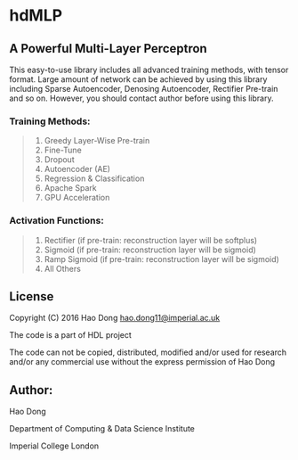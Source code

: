 # hdMLP
## A Powerful Multi-Layer Perceptron 
This easy-to-use library includes all advanced training methods, with tensor format. Large amount of network can be achieved by using this library including Sparse Autoencoder, Denosing Autoencoder, Rectifier Pre-train and so on. However, you should contact author before using this library.

 
### Training Methods:
> 1. Greedy Layer-Wise Pre-train
> 2. Fine-Tune
> 3. Dropout
> 4. Autoencoder (AE)
> 5. Regression & Classification
> 6. Apache Spark
> 7. GPU Acceleration

### Activation Functions:
> 1. Rectifier	(if pre-train: reconstruction layer will be softplus)
> 2. Sigmoid		(if pre-train: reconstruction layer will be sigmoid)
> 3. Ramp Sigmoid  (if pre-train: reconstruction layer will be sigmoid)
> 4. All Others
> 

## License
Copyright (C) 2016 Hao Dong <hao.dong11@imperial.ac.uk>

The code is a part of HDL project

The code can not be copied, distributed, modified and/or used for research and/or any commercial use without the express permission of Hao Dong


## Author:
Hao Dong 

Department of Computing & Data Science Institute
 
Imperial College London
